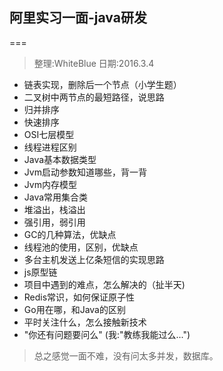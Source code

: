 ## 阿里实习一面-java研发
===
> 整理:WhiteBlue      日期:2016.3.4
>


* 链表实现，删除后一个节点（小学生题）
* 二叉树中两节点的最短路径，说思路
* 归并排序
* 快速排序
* OSI七层模型
* 线程进程区别
* Java基本数据类型
* Jvm启动参数知道哪些，背一背
* Jvm内存模型
* Java常用集合类
* 堆溢出，栈溢出
* 强引用，弱引用
* GC的几种算法，优缺点
* 线程池的使用，区别，优缺点
* 多台主机发送上亿条短信的实现思路
* js原型链
* 项目中遇到的难点，怎么解决的（扯半天)
* Redis常识，如何保证原子性
* Go用在哪，和Java的区别
* 平时关注什么，怎么接触新技术
* "你还有问题要问么" (我:"教练我能过么...")



> 总之感觉一面不难，没有问太多并发，数据库。
